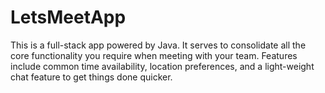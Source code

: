 # LetsMeetApp
This is a full-stack app powered by Java. It serves to consolidate all the core functionality you require when meeting with your team. Features include common time availability, location preferences, and a light-weight chat feature to get things done quicker.
